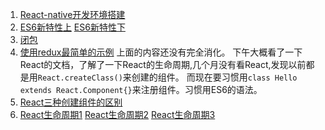 1. [React-native开发环境搭建](http://www.cnblogs.com/lzn-net/p/5655271.html)
2. [ES6新特性上](https://segmentfault.com/a/1190000004365693) [ES6新特性下](https://segmentfault.com/a/1190000004368132)
3. [闭包](http://kb.cnblogs.com/page/110782/)
4. [使用redux最简单的示例](http://m.blog.csdn.net/article/details?id=52086685&from=singlemessage&isappinstalled=0)
上面的内容还没有完全消化。
下午大概看了一下React的文档，了解了一下React的生命周期,几个月没有看React,发现以前都是用`React.createClass()`来创建的组件。
而现在要习惯用`class Hello extends React.Component{}`来注册组件。习惯用ES6的语法。
5.  [React三种创建组件的区别](http://www.cnblogs.com/wonyun/p/5930333.html)
6.	[React生命周期1](http://www.codeceo.com/article/reactjs-life-circle-event.html) [React生命周期2](http://www.jianshu.com/p/4784216b8194) [React生命周期3](http://react-china.org/t/react/1740) 